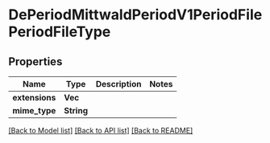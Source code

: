 # DePeriodMittwaldPeriodV1PeriodFilePeriodFileType

## Properties

Name | Type | Description | Notes
------------ | ------------- | ------------- | -------------
**extensions** | **Vec<String>** |  | 
**mime_type** | **String** |  | 

[[Back to Model list]](../README.md#documentation-for-models) [[Back to API list]](../README.md#documentation-for-api-endpoints) [[Back to README]](../README.md)


